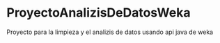 # ProyectoAnalizisDeDatosWeka
Proyecto para la limpieza y el analizis de datos usando api java de weka
